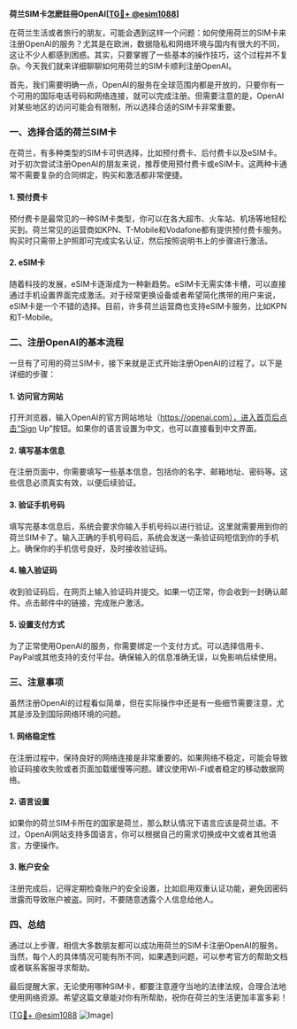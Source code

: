 **荷兰SIM卡怎麽註冊OpenAI[[TG💪+ @esim1088](https://t.me/s/esim1088)]**

在荷兰生活或者旅行的朋友，可能会遇到这样一个问题：如何使用荷兰的SIM卡来注册OpenAI的服务？尤其是在欧洲，数据隐私和网络环境与国内有很大的不同，这让不少人都感到困惑。其实，只要掌握了一些基本的操作技巧，这个过程并不复杂。今天我们就来详细聊聊如何用荷兰的SIM卡顺利注册OpenAI。

首先，我们需要明确一点，OpenAI的服务在全球范围内都是开放的，只要你有一个可用的国际电话号码和网络连接，就可以完成注册。但需要注意的是，OpenAI对某些地区的访问可能会有限制，所以选择合适的SIM卡非常重要。

### 一、选择合适的荷兰SIM卡

在荷兰，有多种类型的SIM卡可供选择，比如预付费卡、后付费卡以及eSIM卡。对于初次尝试注册OpenAI的朋友来说，推荐使用预付费卡或eSIM卡。这两种卡通常不需要复杂的合同绑定，购买和激活都非常便捷。

#### 1. 预付费卡

预付费卡是最常见的一种SIM卡类型，你可以在各大超市、火车站、机场等地轻松买到。荷兰常见的运营商如KPN、T-Mobile和Vodafone都有提供预付费卡服务。购买时只需带上护照即可完成实名认证，然后按照说明书上的步骤进行激活。

#### 2. eSIM卡

随着科技的发展，eSIM卡逐渐成为一种新趋势。eSIM卡无需实体卡槽，可以直接通过手机设置界面完成激活。对于经常更换设备或者希望简化携带的用户来说，eSIM卡是一个不错的选择。目前，许多荷兰运营商也支持eSIM卡服务，比如KPN和T-Mobile。

### 二、注册OpenAI的基本流程

一旦有了可用的荷兰SIM卡，接下来就是正式开始注册OpenAI的过程了。以下是详细的步骤：

#### 1. 访问官方网站

打开浏览器，输入OpenAI的官方网站地址（https://openai.com），进入首页后点击“Sign Up”按钮。如果你的语言设置为中文，也可以直接看到中文界面。

#### 2. 填写基本信息

在注册页面中，你需要填写一些基本信息，包括你的名字、邮箱地址、密码等。这些信息必须真实有效，以便后续验证。

#### 3. 验证手机号码

填写完基本信息后，系统会要求你输入手机号码以进行验证。这里就需要用到你的荷兰SIM卡了。输入正确的手机号码后，系统会发送一条验证码短信到你的手机上。确保你的手机信号良好，及时接收验证码。

#### 4. 输入验证码

收到验证码后，在网页上输入验证码并提交。如果一切正常，你会收到一封确认邮件。点击邮件中的链接，完成账户激活。

#### 5. 设置支付方式

为了正常使用OpenAI的服务，你需要绑定一个支付方式。可以选择信用卡、PayPal或其他支持的支付平台。确保输入的信息准确无误，以免影响后续使用。

### 三、注意事项

虽然注册OpenAI的过程看似简单，但在实际操作中还是有一些细节需要注意，尤其是涉及到国际网络环境的问题。

#### 1. 网络稳定性

在注册过程中，保持良好的网络连接是非常重要的。如果网络不稳定，可能会导致验证码接收失败或者页面加载缓慢等问题。建议使用Wi-Fi或者稳定的移动数据网络。

#### 2. 语言设置

如果你的荷兰SIM卡所在的国家是荷兰，那么默认情况下语言应该是荷兰语。不过，OpenAI网站支持多国语言，你可以根据自己的需求切换成中文或者其他语言，方便操作。

#### 3. 账户安全

注册完成后，记得定期检查账户的安全设置，比如启用双重认证功能，避免因密码泄露而导致账户被盗。同时，不要随意透露个人信息给他人。

### 四、总结

通过以上步骤，相信大多数朋友都可以成功用荷兰的SIM卡注册OpenAI的服务。当然，每个人的具体情况可能有所不同，如果遇到问题，可以参考官方的帮助文档或者联系客服寻求帮助。

最后提醒大家，无论使用哪种SIM卡，都要注意遵守当地的法律法规，合理合法地使用网络资源。希望这篇文章能对你有所帮助，祝你在荷兰的生活更加丰富多彩！

[[TG💪+ @esim1088](https://t.me/s/esim1088) ![Image](https://i.postimg.cc/4NQfJmqS/Snipaste-2025-05-13-00-14-12.png)]